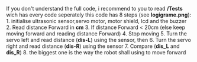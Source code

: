 If you don't understand the full code, i recommend to you to read __/Tests__ wich has every code seperately 
this code has 8 steps (see **logigrame.png**):
    1. initialise ultrasonic sensor,servo motor, motor shield, lcd and the buzzer
    2. Read distance Forward in **cm**
    3. If distance Forward < 20cm (else keep moving forward and reading distance Forward)
    4. Stop moving 
    5. Turn the servo left and read distance (**dis-L**) using the sensor, then
    6. Turn the servo right and read distance (**dis-R**) using the sensor
    7. Compare (**dis_L** and **dis_R**)
    8. the biggest one is the way the robot shall using to move forward